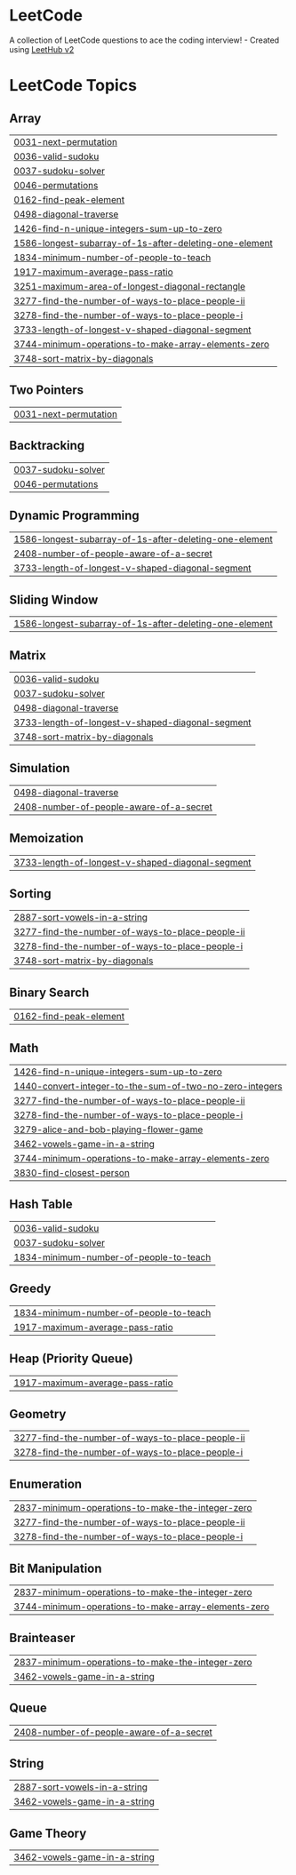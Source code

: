 # LeetCode
A collection of LeetCode questions to ace the coding interview! - Created using [LeetHub v2](https://github.com/arunbhardwaj/LeetHub-2.0)

<!---LeetCode Topics Start-->
# LeetCode Topics
## Array
|  |
| ------- |
| [0031-next-permutation](https://github.com/NitZZ057/LeetCode/tree/master/0031-next-permutation) |
| [0036-valid-sudoku](https://github.com/NitZZ057/LeetCode/tree/master/0036-valid-sudoku) |
| [0037-sudoku-solver](https://github.com/NitZZ057/LeetCode/tree/master/0037-sudoku-solver) |
| [0046-permutations](https://github.com/NitZZ057/LeetCode/tree/master/0046-permutations) |
| [0162-find-peak-element](https://github.com/NitZZ057/LeetCode/tree/master/0162-find-peak-element) |
| [0498-diagonal-traverse](https://github.com/NitZZ057/LeetCode/tree/master/0498-diagonal-traverse) |
| [1426-find-n-unique-integers-sum-up-to-zero](https://github.com/NitZZ057/LeetCode/tree/master/1426-find-n-unique-integers-sum-up-to-zero) |
| [1586-longest-subarray-of-1s-after-deleting-one-element](https://github.com/NitZZ057/LeetCode/tree/master/1586-longest-subarray-of-1s-after-deleting-one-element) |
| [1834-minimum-number-of-people-to-teach](https://github.com/NitZZ057/LeetCode/tree/master/1834-minimum-number-of-people-to-teach) |
| [1917-maximum-average-pass-ratio](https://github.com/NitZZ057/LeetCode/tree/master/1917-maximum-average-pass-ratio) |
| [3251-maximum-area-of-longest-diagonal-rectangle](https://github.com/NitZZ057/LeetCode/tree/master/3251-maximum-area-of-longest-diagonal-rectangle) |
| [3277-find-the-number-of-ways-to-place-people-ii](https://github.com/NitZZ057/LeetCode/tree/master/3277-find-the-number-of-ways-to-place-people-ii) |
| [3278-find-the-number-of-ways-to-place-people-i](https://github.com/NitZZ057/LeetCode/tree/master/3278-find-the-number-of-ways-to-place-people-i) |
| [3733-length-of-longest-v-shaped-diagonal-segment](https://github.com/NitZZ057/LeetCode/tree/master/3733-length-of-longest-v-shaped-diagonal-segment) |
| [3744-minimum-operations-to-make-array-elements-zero](https://github.com/NitZZ057/LeetCode/tree/master/3744-minimum-operations-to-make-array-elements-zero) |
| [3748-sort-matrix-by-diagonals](https://github.com/NitZZ057/LeetCode/tree/master/3748-sort-matrix-by-diagonals) |
## Two Pointers
|  |
| ------- |
| [0031-next-permutation](https://github.com/NitZZ057/LeetCode/tree/master/0031-next-permutation) |
## Backtracking
|  |
| ------- |
| [0037-sudoku-solver](https://github.com/NitZZ057/LeetCode/tree/master/0037-sudoku-solver) |
| [0046-permutations](https://github.com/NitZZ057/LeetCode/tree/master/0046-permutations) |
## Dynamic Programming
|  |
| ------- |
| [1586-longest-subarray-of-1s-after-deleting-one-element](https://github.com/NitZZ057/LeetCode/tree/master/1586-longest-subarray-of-1s-after-deleting-one-element) |
| [2408-number-of-people-aware-of-a-secret](https://github.com/NitZZ057/LeetCode/tree/master/2408-number-of-people-aware-of-a-secret) |
| [3733-length-of-longest-v-shaped-diagonal-segment](https://github.com/NitZZ057/LeetCode/tree/master/3733-length-of-longest-v-shaped-diagonal-segment) |
## Sliding Window
|  |
| ------- |
| [1586-longest-subarray-of-1s-after-deleting-one-element](https://github.com/NitZZ057/LeetCode/tree/master/1586-longest-subarray-of-1s-after-deleting-one-element) |
## Matrix
|  |
| ------- |
| [0036-valid-sudoku](https://github.com/NitZZ057/LeetCode/tree/master/0036-valid-sudoku) |
| [0037-sudoku-solver](https://github.com/NitZZ057/LeetCode/tree/master/0037-sudoku-solver) |
| [0498-diagonal-traverse](https://github.com/NitZZ057/LeetCode/tree/master/0498-diagonal-traverse) |
| [3733-length-of-longest-v-shaped-diagonal-segment](https://github.com/NitZZ057/LeetCode/tree/master/3733-length-of-longest-v-shaped-diagonal-segment) |
| [3748-sort-matrix-by-diagonals](https://github.com/NitZZ057/LeetCode/tree/master/3748-sort-matrix-by-diagonals) |
## Simulation
|  |
| ------- |
| [0498-diagonal-traverse](https://github.com/NitZZ057/LeetCode/tree/master/0498-diagonal-traverse) |
| [2408-number-of-people-aware-of-a-secret](https://github.com/NitZZ057/LeetCode/tree/master/2408-number-of-people-aware-of-a-secret) |
## Memoization
|  |
| ------- |
| [3733-length-of-longest-v-shaped-diagonal-segment](https://github.com/NitZZ057/LeetCode/tree/master/3733-length-of-longest-v-shaped-diagonal-segment) |
## Sorting
|  |
| ------- |
| [2887-sort-vowels-in-a-string](https://github.com/NitZZ057/LeetCode/tree/master/2887-sort-vowels-in-a-string) |
| [3277-find-the-number-of-ways-to-place-people-ii](https://github.com/NitZZ057/LeetCode/tree/master/3277-find-the-number-of-ways-to-place-people-ii) |
| [3278-find-the-number-of-ways-to-place-people-i](https://github.com/NitZZ057/LeetCode/tree/master/3278-find-the-number-of-ways-to-place-people-i) |
| [3748-sort-matrix-by-diagonals](https://github.com/NitZZ057/LeetCode/tree/master/3748-sort-matrix-by-diagonals) |
## Binary Search
|  |
| ------- |
| [0162-find-peak-element](https://github.com/NitZZ057/LeetCode/tree/master/0162-find-peak-element) |
## Math
|  |
| ------- |
| [1426-find-n-unique-integers-sum-up-to-zero](https://github.com/NitZZ057/LeetCode/tree/master/1426-find-n-unique-integers-sum-up-to-zero) |
| [1440-convert-integer-to-the-sum-of-two-no-zero-integers](https://github.com/NitZZ057/LeetCode/tree/master/1440-convert-integer-to-the-sum-of-two-no-zero-integers) |
| [3277-find-the-number-of-ways-to-place-people-ii](https://github.com/NitZZ057/LeetCode/tree/master/3277-find-the-number-of-ways-to-place-people-ii) |
| [3278-find-the-number-of-ways-to-place-people-i](https://github.com/NitZZ057/LeetCode/tree/master/3278-find-the-number-of-ways-to-place-people-i) |
| [3279-alice-and-bob-playing-flower-game](https://github.com/NitZZ057/LeetCode/tree/master/3279-alice-and-bob-playing-flower-game) |
| [3462-vowels-game-in-a-string](https://github.com/NitZZ057/LeetCode/tree/master/3462-vowels-game-in-a-string) |
| [3744-minimum-operations-to-make-array-elements-zero](https://github.com/NitZZ057/LeetCode/tree/master/3744-minimum-operations-to-make-array-elements-zero) |
| [3830-find-closest-person](https://github.com/NitZZ057/LeetCode/tree/master/3830-find-closest-person) |
## Hash Table
|  |
| ------- |
| [0036-valid-sudoku](https://github.com/NitZZ057/LeetCode/tree/master/0036-valid-sudoku) |
| [0037-sudoku-solver](https://github.com/NitZZ057/LeetCode/tree/master/0037-sudoku-solver) |
| [1834-minimum-number-of-people-to-teach](https://github.com/NitZZ057/LeetCode/tree/master/1834-minimum-number-of-people-to-teach) |
## Greedy
|  |
| ------- |
| [1834-minimum-number-of-people-to-teach](https://github.com/NitZZ057/LeetCode/tree/master/1834-minimum-number-of-people-to-teach) |
| [1917-maximum-average-pass-ratio](https://github.com/NitZZ057/LeetCode/tree/master/1917-maximum-average-pass-ratio) |
## Heap (Priority Queue)
|  |
| ------- |
| [1917-maximum-average-pass-ratio](https://github.com/NitZZ057/LeetCode/tree/master/1917-maximum-average-pass-ratio) |
## Geometry
|  |
| ------- |
| [3277-find-the-number-of-ways-to-place-people-ii](https://github.com/NitZZ057/LeetCode/tree/master/3277-find-the-number-of-ways-to-place-people-ii) |
| [3278-find-the-number-of-ways-to-place-people-i](https://github.com/NitZZ057/LeetCode/tree/master/3278-find-the-number-of-ways-to-place-people-i) |
## Enumeration
|  |
| ------- |
| [2837-minimum-operations-to-make-the-integer-zero](https://github.com/NitZZ057/LeetCode/tree/master/2837-minimum-operations-to-make-the-integer-zero) |
| [3277-find-the-number-of-ways-to-place-people-ii](https://github.com/NitZZ057/LeetCode/tree/master/3277-find-the-number-of-ways-to-place-people-ii) |
| [3278-find-the-number-of-ways-to-place-people-i](https://github.com/NitZZ057/LeetCode/tree/master/3278-find-the-number-of-ways-to-place-people-i) |
## Bit Manipulation
|  |
| ------- |
| [2837-minimum-operations-to-make-the-integer-zero](https://github.com/NitZZ057/LeetCode/tree/master/2837-minimum-operations-to-make-the-integer-zero) |
| [3744-minimum-operations-to-make-array-elements-zero](https://github.com/NitZZ057/LeetCode/tree/master/3744-minimum-operations-to-make-array-elements-zero) |
## Brainteaser
|  |
| ------- |
| [2837-minimum-operations-to-make-the-integer-zero](https://github.com/NitZZ057/LeetCode/tree/master/2837-minimum-operations-to-make-the-integer-zero) |
| [3462-vowels-game-in-a-string](https://github.com/NitZZ057/LeetCode/tree/master/3462-vowels-game-in-a-string) |
## Queue
|  |
| ------- |
| [2408-number-of-people-aware-of-a-secret](https://github.com/NitZZ057/LeetCode/tree/master/2408-number-of-people-aware-of-a-secret) |
## String
|  |
| ------- |
| [2887-sort-vowels-in-a-string](https://github.com/NitZZ057/LeetCode/tree/master/2887-sort-vowels-in-a-string) |
| [3462-vowels-game-in-a-string](https://github.com/NitZZ057/LeetCode/tree/master/3462-vowels-game-in-a-string) |
## Game Theory
|  |
| ------- |
| [3462-vowels-game-in-a-string](https://github.com/NitZZ057/LeetCode/tree/master/3462-vowels-game-in-a-string) |
<!---LeetCode Topics End-->